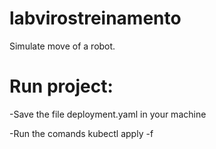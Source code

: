 # labvirostreinamento
Simulate move of a robot.

# Run project:

-Save the file deployment.yaml in your machine

-Run the comands kubectl apply -f 
